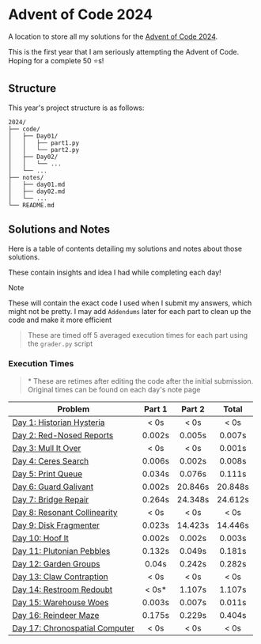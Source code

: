 # Advent of Code 2024

A location to store all my solutions for the [Advent of Code 2024](https://adventofcode.com/2024).

This is the first year that I am seriously attempting the Advent of Code. Hoping for a complete 50 ⭐s!

## Structure

This year's project structure is as follows:

```
2024/
├── code/
│   ├── Day01/
│   │   ├── part1.py
│   │   └── part2.py
│   ├── Day02/
│   │   └── ...
│   └── ...
├── notes/
│   ├── day01.md
│   ├── day02.md
│   └── ...
└── README.md
```

## Solutions and Notes

Here is a table of contents detailing my solutions and notes about those solutions.

These contain insights and idea I had while completing each day!

> [!NOTE]
> These will contain the exact code I used when I submit my answers, which might not be pretty.
> I may add `Addendums` later for each part to clean up the code and make it more efficient

> These are timed off 5 averaged execution times for each part using the `grader.py` script

### Execution Times

> \* These are retimes after editing the code after the initial submission. Original times can be found on each day's note page

| Problem                                          | Part 1 | Part 2  |  Total  |
| ------------------------------------------------ | :----: | :-----: | :-----: |
| [Day 1: Historian Hysteria](notes/day01.md)      |  < 0s  |  < 0s   |  < 0s   |
| [Day 2: Red-Nosed Reports](notes/day02.md)       | 0.002s | 0.005s  | 0.007s  |
| [Day 3: Mull It Over](notes/day03.md)            |  < 0s  |  < 0s   | 0.001s  |
| [Day 4: Ceres Search](notes/day04.md)            | 0.006s | 0.002s  | 0.008s  |
| [Day 5: Print Queue](notes/day05.md)             | 0.034s | 0.076s  | 0.111s  |
| [Day 6: Guard Galivant](notes/day06.md)          | 0.002s | 20.846s | 20.848s |
| [Day 7: Bridge Repair](notes/day07.md)           | 0.264s | 24.348s | 24.612s |
| [Day 8: Resonant Collinearity](notes/day08.md)   |  < 0s  |  < 0s   |  < 0s   |
| [Day 9: Disk Fragmenter](notes/day09.md)         | 0.023s | 14.423s | 14.446s |
| [Day 10: Hoof It](notes/day10.md)                | 0.002s | 0.002s  | 0.003s  |
| [Day 11: Plutonian Pebbles](notes/day11.md)      | 0.132s | 0.049s  | 0.181s  |
| [Day 12: Garden Groups](notes/day12.md)          | 0.04s  | 0.242s  | 0.282s  |
| [Day 13: Claw Contraption](notes/day13.md)       |  < 0s  |  < 0s   |  < 0s   |
| [Day 14: Restroom Redoubt](notes/day14.md)       | < 0s\* | 1.107s  | 1.107s  |
| [Day 15: Warehouse Woes](notes/day15.md)         | 0.003s | 0.007s  | 0.011s  |
| [Day 16: Reindeer Maze](notes/day16.md)          | 0.175s | 0.229s  | 0.404s  |
| [Day 17: Chronospatial Computer](notes/day17.md) |  < 0s  |  < 0s   |  < 0s   |
